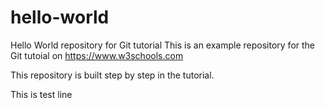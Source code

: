 # hello-world
Hello World repository for Git tutorial
This is an example repository for the Git tutoial on https://www.w3schools.com

This repository is built step by step in the tutorial.

This is test line
